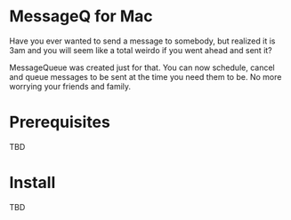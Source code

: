 # MessageQ for Mac

Have you ever wanted to send a message to somebody, but realized it is 3am and you will seem like a total weirdo if you went ahead and sent it?

MessageQueue was created just for that. You can now schedule, cancel and queue messages to be sent at the time you need them to be. No more worrying your friends and family.

# Prerequisites

TBD

# Install

TBD
